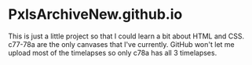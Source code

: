 # PxlsArchiveNew.github.io
This is just a little project so that I could learn a bit about HTML and CSS.
c77-78a are the only canvases that I've currently.
GitHub won't let me upload most of the timelapses so only c78a has all 3 timelapses.
